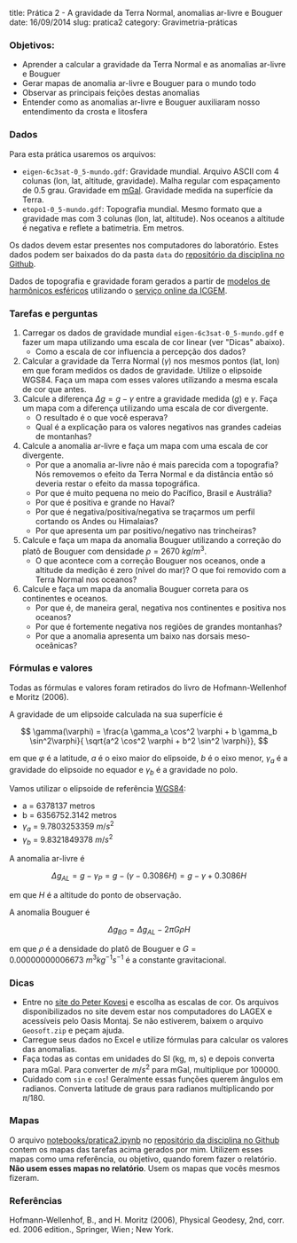 title: Prática 2 - A gravidade da Terra Normal, anomalias ar-livre e Bouguer
date: 16/09/2014
slug: pratica2
category: Gravimetria-práticas

### Objetivos:

* Aprender a calcular a gravidade da Terra Normal e as anomalias ar-livre e
  Bouguer
* Gerar mapas de anomalia ar-livre e Bouguer para o mundo todo
* Observar as principais feições destas anomalias
* Entender como as anomalias ar-livre e Bouguer auxiliaram nosso entendimento
  da crosta e litosfera

### Dados

Para esta prática usaremos os arquivos:

* `eigen-6c3sat-0_5-mundo.gdf`: Gravidade mundial. Arquivo ASCII com 4 colunas
  (lon, lat, altitude, gravidade). Malha regular com espaçamento de 0.5 grau.
  Gravidade em [mGal](http://en.wikipedia.org/wiki/Gal_%28unit%29).
  Gravidade medida na superfície da Terra.
* `etopo1-0_5-mundo.gdf`: Topografia mundial. Mesmo formato que a gravidade mas
  com 3 colunas (lon, lat, altitude). Nos oceanos a altitude é negativa e
  reflete a batimetria. Em metros.

Os dados devem estar presentes nos computadores do laboratório.
Estes dados podem ser baixados do
da pasta `data` do
[repositório da disciplina no Github](https://github.com/leouieda/geofisica1).

Dados de topografia e gravidade foram gerados a partir de
[modelos de harmônicos esféricos](http://en.wikipedia.org/wiki/Spherical_harmonics)
utilizando o [serviço online da ICGEM](http://icgem.gfz-potsdam.de/ICGEM/potato/Service.html).

### Tarefas e perguntas

1. Carregar os dados de gravidade mundial `eigen-6c3sat-0_5-mundo.gdf`
   e fazer um mapa utilizando uma escala de cor linear (ver "Dicas" abaixo).
    * Como a escala de cor influencia a percepção dos dados?
2. Calcular a gravidade da Terra Normal ($\gamma$) nos mesmos pontos
   (lat, lon) em que foram medidos os dados de gravidade.
   Utilize o elipsoide WGS84.
   Faça um mapa com esses valores utilizando a mesma escala de cor que antes.
3. Calcule a diferença $\Delta g = g - \gamma$
   entre a gravidade medida ($g$) e $\gamma$.
   Faça um mapa com a diferença utilizando uma escala de cor divergente.
    * O resultado é o que você esperava?
    * Qual é a explicação para os valores negativos nas grandes cadeias de
      montanhas?
4. Calcule a anomalia ar-livre e faça um mapa com uma escala de cor divergente.
    * Por que a anomalia ar-livre não é mais parecida com a topografia? Nós
      removemos o efeito da Terra Normal e da distância então só deveria restar
      o efeito da massa topográfica.
    * Por que é muito pequena no meio do Pacífico, Brasil e Austrália?
    * Por que é positiva e grande no Havaí?
    * Por que é negativa/positiva/negativa se traçarmos um perfil cortando os
      Andes ou Himalaias?
    * Por que apresenta um par positivo/negativo nas trincheiras?
5. Calcule e faça um mapa da anomalia Bouguer
   utilizando a correção do platô de Bouguer com densidade
   $\rho = 2670\ kg/m^3$.
    * O que acontece com a correção Bouguer nos oceanos, onde a altitude da
      medição é zero (nível do mar)?
      O que foi removido com a Terra Normal nos oceanos?
6. Calcule e faça um mapa da anomalia Bouguer correta para os continentes e
   oceanos.
    * Por que é, de maneira geral, negativa nos continentes e positiva nos
      oceanos?
    * Por que é fortemente negativa nos regiões de grandes montanhas?
    * Por que a anomalia apresenta um baixo nas dorsais meso-oceânicas?

### Fórmulas e valores

Todas as fórmulas e valores foram retirados do livro de
Hofmann-Wellenhof e Moritz (2006).

A gravidade de um elipsoide calculada na sua superfície é

$$
\gamma(\varphi) =
\frac{a \gamma_a \cos^2 \varphi + b \gamma_b \sin^2\varphi}{
      \sqrt{a^2 \cos^2 \varphi + b^2 \sin^2 \varphi}},
$$

em que $\varphi$ é a latitude, $a$ é o eixo maior do elipsoide, $b$ é o
eixo menor, $\gamma_a$ é a gravidade do elipsoide no equador e $\gamma_b$ é a
gravidade no polo.

Vamos utilizar o elipsoide de referência
[WGS84](http://en.wikipedia.org/wiki/World_Geodetic_System):

* a = 6378137 metros
* b = 6356752.3142 metros
* $\gamma_a$ = 9.7803253359 $m/s^2$
* $\gamma_b$ = 9.8321849378 $m/s^2$

A anomalia ar-livre é

$$
\Delta g_{AL} = g - \gamma_P = g - (\gamma - 0.3086H) = g - \gamma + 0.3086H
$$

em que $H$ é a altitude do ponto de observação.

A anomalia Bouguer é

$$
\Delta g_{BG} = \Delta g_{AL} - 2\pi G \rho H
$$

em que $\rho$ é a densidade do platô de Bouguer e
$G = 0.00000000006673\ m^3 kg^{-1} s^{-1}$ é a constante gravitacional.

### Dicas

* Entre no [site do Peter Kovesi](http://peterkovesi.com/projects/colourmaps/)
  e escolha as escalas de cor. Os arquivos disponibilizados no site devem estar
  nos computadores do LAGEX e acessíveis pelo Oasis Montaj.
  Se não estiverem, baixem o arquivo `Geosoft.zip` e peçam ajuda.
* Carregue seus dados no Excel e utilize fórmulas para calcular os
  valores das anomalias.
* Faça todas as contas em unidades do SI (kg, m, s) e depois converta para
  mGal. Para converter de $m/s^2$ para mGal, multiplique por 100000.
* Cuidado com `sin` e `cos`! Geralmente essas funções querem ângulos em
  radianos. Converta latitude de graus para radianos multiplicando por
  $\pi/180$.

### Mapas

O arquivo
[notebooks/pratica2.ipynb](http://nbviewer.ipython.org/github/leouieda/geofisica1/blob/master/notebooks/pratica2.ipynb)
no [repositório da disciplina no Github](https://github.com/leouieda/geofisica1)
contem os mapas das tarefas acima gerados por mim.
Utilizem esses mapas como uma referência, ou objetivo,
quando forem fazer o relatório.
**Não usem esses mapas no relatório**.
Usem os mapas que vocês mesmos fizeram.

### Referências

Hofmann-Wellenhof, B., and H. Moritz (2006), Physical Geodesy, 2nd, corr. ed.
2006 edition., Springer, Wien ; New York.

